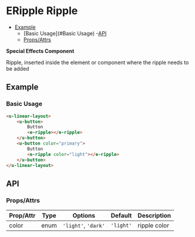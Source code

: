 <!-- The README.md is automatically generated based on api.yaml and docs/*.md for easy viewing on GitHub and NPM. If you need to modify, please view the source file -->

# ERipple Ripple

- [Example](#example)
    - [Basic Usage](#Basic Usage)
-[API]()
    - [Props/Attrs](#propsattrs)

**Special Effects Component**

Ripple, inserted inside the element or component where the ripple needs to be added

## Example
### Basic Usage

``` html
<u-linear-layout>
    <u-button>
        Button
        <e-ripple></e-ripple>
    </u-button>
    <u-button color="primary">
        Button
        <e-ripple color="light"></e-ripple>
    </u-button>
</u-linear-layout>
```

## API
### Props/Attrs

| Prop/Attr | Type | Options | Default | Description |
| --------- | ---- | ------- | ------- | ----------- |
| color | enum | `'light'`, `'dark'` | `'light'` | ripple color |

